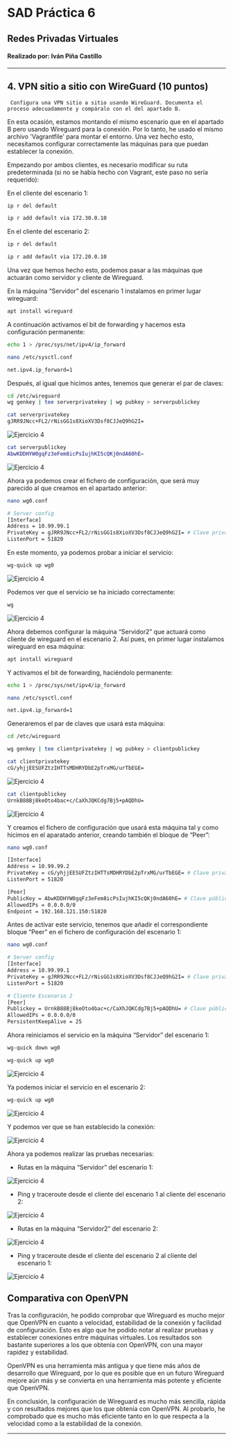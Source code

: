 # **SAD Práctica 6**
## **Redes Privadas Virtuales**
#### Realizado por: **Iván Piña Castillo**

------------------------------------------------------------------------------------------------------------------------

## 4. VPN sitio a sitio con WireGuard (10 puntos)

     Configura una VPN sitio a sitio usando WireGuard. Documenta el proceso adecuadamente y compáralo con el del apartado B.

En esta ocasión, estamos montando el mismo escenario que en el apartado B pero usando Wireguard para la conexión. Por lo tanto, he usado el mismo archivo 'Vagrantfile' para montar el entorno. Una vez hecho esto, necesitamos configurar correctamente las máquinas para que puedan establecer la conexión.

Empezando por ambos clientes, es necesario modificar su ruta predeterminada (si no se había hecho con Vagrant, este paso no sería requerido):

En el cliente del escenario 1:
```bash
ip r del default

ip r add default via 172.30.0.10
```

En el cliente del escenario 2:
```bash
ip r del default

ip r add default via 172.20.0.10
```

Una vez que hemos hecho esto, podemos pasar a las máquinas que actuarán como servidor y cliente de Wireguard.

En la máquina “Servidor” del escenario 1 instalamos en primer lugar wireguard:
```bash
apt install wireguard
```

A continuación activamos el bit de forwarding y hacemos esta configuración permanente:
```bash
echo 1 > /proc/sys/net/ipv4/ip_forward
```
```bash
nano /etc/sysctl.conf                                          

net.ipv4.ip_forward=1
```

Después, al igual que hicimos antes, tenemos que generar el par de claves:
```bash
cd /etc/wireguard
wg genkey | tee serverprivatekey | wg pubkey > serverpublickey
```
```bash
cat serverprivatekey
gJRR9JNcc+FL2/rNisGG1s8XioXV3Dsf8CJJeQ9hG2I=
```
![Ejercicio 4](capturas/4/1.png)

```bash
cat serverpublickey
AbwKDDHYW0gqFz3eFem8icPsIujhKI5cQKj0ndA60hE=
```
![Ejercicio 4](capturas/4/2.png)

Ahora ya podemos crear el fichero de configuración, que será muy parecido al que creamos en el apartado anterior:
```bash
nano wg0.conf

# Server config
[Interface]
Address = 10.99.99.1
PrivateKey = gJRR9JNcc+FL2/rNisGG1s8XioXV3Dsf8CJJeQ9hG2I= # Clave privada del servidor
ListenPort = 51820
```

En este momento, ya podemos probar a iniciar el servicio:
```bash
wg-quick up wg0
```
![Ejercicio 4](capturas/4/3.png)

Podemos ver que el servicio se ha iniciado correctamente:
```bash
wg
```
![Ejercicio 4](capturas/4/4.png)

Ahora debemos configurar la máquina “Servidor2” que actuará como cliente de wireguard en el escenario 2. Así pues, en primer lugar instalamos wireguard en esa máquina:
```bash
apt install wireguard
```

Y activamos el bit de forwarding, haciéndolo permanente:
```bash
echo 1 > /proc/sys/net/ipv4/ip_forward
```
```bash
nano /etc/sysctl.conf                                          

net.ipv4.ip_forward=1
```

Generaremos el par de claves que usará esta máquina:
```bash
cd /etc/wireguard

wg genkey | tee clientprivatekey | wg pubkey > clientpublickey
```
```bash
cat clientprivatekey
cG/yhjjEESUFZtzIHTTsMDHRYDbE2pTrxMG/urTbEGE=
```
![Ejercicio 4](capturas/4/5.png)

```bash
cat clientpublickey
UrnkB88Bj8keOto4bac+c/CaXhJQKCdg7Bj5+pAQDhU=
```
![Ejercicio 4](capturas/4/6.png)

Y creamos el fichero de configuración que usará esta máquina tal y como hicimos en el aparatado anterior, creando también el bloque de “Peer”:
```bash
nano wg0.conf

[Interface]
Address = 10.99.99.2
PrivateKey = cG/yhjjEESUFZtzIHTTsMDHRYDbE2pTrxMG/urTbEGE= # Clave privada del cliente
ListenPort = 51820

[Peer]
PublicKey = AbwKDDHYW0gqFz3eFem8icPsIujhKI5cQKj0ndA60hE= # Clave pública del servidor
AllowedIPs = 0.0.0.0/0
Endpoint = 192.168.121.150:51820
```

Antes de activar este servicio, tenemos que añadir el correspondiente bloque “Peer” en el fichero de configuración del escenario 1:
```bash
nano wg0.conf

# Server config
[Interface]
Address = 10.99.99.1
PrivateKey = gJRR9JNcc+FL2/rNisGG1s8XioXV3Dsf8CJJeQ9hG2I= # Clave privada del servidor
ListenPort = 51820

# Cliente Escenario 2
[Peer]
Publickey = UrnkB88Bj8keOto4bac+c/CaXhJQKCdg7Bj5+pAQDhU= # Clave pública del cliente
AllowedIPs = 0.0.0.0/0
PersistentKeepAlive = 25
```

Ahora reiniciamos el servicio en la máquina “Servidor” del escenario 1:
```bash
wg-quick down wg0

wg-quick up wg0
```
![Ejercicio 4](capturas/4/7.png)

Ya podemos iniciar el servicio en el escenario 2:
```bash
wg-quick up wg0
```
![Ejercicio 4](capturas/4/8.png)

Y podemos ver que se han establecido la conexión:

![Ejercicio 4](capturas/4/9.png)

Ahora ya podemos realizar las pruebas necesarias:

- Rutas en la máquina “Servidor” del escenario 1:

![Ejercicio 4](capturas/4/10.png)

- Ping y traceroute desde el cliente del escenario 1 al cliente del escenario 2:

![Ejercicio 4](capturas/4/11.png)

- Rutas en la máquina “Servidor2” del escenario 2:

![Ejercicio 4](capturas/4/12.png)

- Ping y traceroute desde el cliente del escenario 2 al cliente del escenario 1:

![Ejercicio 4](capturas/4/13.png)


## Comparativa con OpenVPN

Tras la configuración, he podido comprobar que Wireguard es mucho mejor que OpenVPN en cuanto a velocidad, estabilidad de la conexión y facilidad de configuración. Esto es algo que he podido notar al realizar pruebas y establecer conexiones entre máquinas virtuales. Los resultados son bastante superiores a los que obtenía con OpenVPN, con una mayor rapidez y estabilidad.

OpenVPN es una herramienta más antigua y que tiene más años de desarrollo que Wireguard, por lo que es posible que en un futuro Wireguard mejore aún más y se convierta en una herramienta más potente y eficiente que OpenVPN.

En conclusión, la configuración de Wireguard es mucho más sencilla, rápida y con resultados mejores que los que obtenía con OpenVPN. Al probarlo, he comprobado que es mucho más eficiente tanto en lo que respecta a la velocidad como a la estabilidad de la conexión. 



------------------------------------------------------------------------------------------------------------------------
